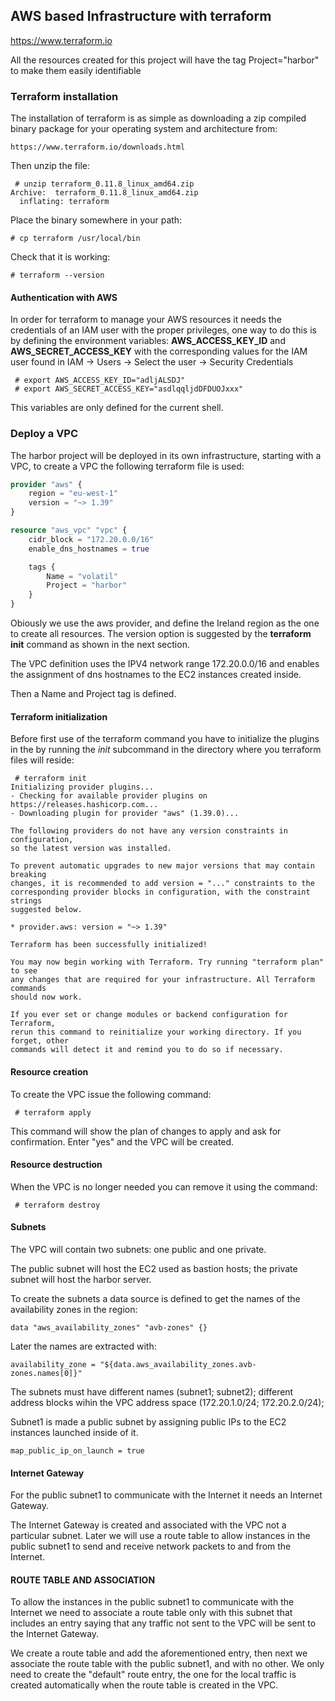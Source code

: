 ## AWS based Infrastructure with terraform

https://www.terraform.io

All the resources created for this project will have the tag Project="harbor" to make
them easily identifiable 

### Terraform installation

The installation of terraform is as simple as downloading a zip compiled binary
package for your operating system and architecture from:

`https://www.terraform.io/downloads.html`

Then unzip the file:

```shell
 # unzip terraform_0.11.8_linux_amd64.zip 
Archive:  terraform_0.11.8_linux_amd64.zip
  inflating: terraform
```

Place the binary somewhere in your path:

```shell
# cp terraform /usr/local/bin
```

Check that it is working:

```shell
# terraform --version
```

#### Authentication with AWS

In order for terraform to manage your AWS resources it needs the credentials of an
IAM user with the proper privileges, one way to do this is by defining the
environment variables: **AWS_ACCESS_KEY_ID** and **AWS_SECRET_ACCESS_KEY** with the
corresponding values for the IAM user found in IAM -> Users -> Select the user ->
Security Credentials

```shell
 # export AWS_ACCESS_KEY_ID="adljALSDJ"
 # export AWS_SECRET_ACCESS_KEY="asdlqqljdDFDUOJxxx"
```

This variables are only defined for the current shell.

### Deploy a VPC

The harbor project will be deployed in its own infrastructure, starting with a VPC,
to create a VPC the following terraform file is used:

```terraform
provider "aws" {
    region = "eu-west-1"
    version = "~> 1.39"
}

resource "aws_vpc" "vpc" {
    cidr_block = "172.20.0.0/16"
    enable_dns_hostnames = true

    tags {
        Name = "volatil"
        Project = "harbor"
    }
}
```

Obiously we use the aws provider, and define the Ireland region as the one to create
all resources.  The version option is suggested by the **terraform init** command as
shown in the next section.

The VPC definition uses the IPV4 network range 172.20.0.0/16 and enables the
assignment of dns hostnames to the EC2 instances created inside.  

Then a Name and Project tag is defined.

#### Terraform initialization

Before first use of the terraform command you have to initialize the plugins in the
by running the _init_ subcommand in the directory where you terraform files will
reside:

```shell
 # terraform init
Initializing provider plugins...
- Checking for available provider plugins on https://releases.hashicorp.com...
- Downloading plugin for provider "aws" (1.39.0)...

The following providers do not have any version constraints in configuration,
so the latest version was installed.

To prevent automatic upgrades to new major versions that may contain breaking
changes, it is recommended to add version = "..." constraints to the
corresponding provider blocks in configuration, with the constraint strings
suggested below.

* provider.aws: version = "~> 1.39"

Terraform has been successfully initialized!

You may now begin working with Terraform. Try running "terraform plan" to see
any changes that are required for your infrastructure. All Terraform commands
should now work.

If you ever set or change modules or backend configuration for Terraform,
rerun this command to reinitialize your working directory. If you forget, other
commands will detect it and remind you to do so if necessary.
```

#### Resource creation

To create the VPC issue the following command:


```shell
 # terraform apply
```

This command will show the plan of changes to apply and ask for confirmation.  Enter
"yes" and the VPC will be created.

#### Resource destruction

When the VPC is no longer needed you can remove it using the command:

```shell
 # terraform destroy
```

#### Subnets

The VPC will contain two subnets: one public and one private.

The public subnet will host the EC2 used as bastion hosts; the private subnet will
host the harbor server.

To create the subnets a data source is defined to get the names of the availability
zones in the region:

`data "aws_availability_zones" "avb-zones" {}`

Later the names are extracted with:

`availability_zone = "${data.aws_availability_zones.avb-zones.names[0]}"`

The subnets must have different names (subnet1; subnet2); different address blocks
wihin the VPC address space (172.20.1.0/24; 172.20.2.0/24); 

Subnet1 is made a public subnet by assigning public IPs to the EC2 instances launched
inside of it.

`map_public_ip_on_launch = true`

#### Internet Gateway

For the public subnet1 to communicate with the Internet it needs an Internet Gateway.

The Internet Gateway is created and associated with the VPC not a particular subnet.
Later we will use a route table to allow instances in the public subnet1 to send and
receive network packets to and from the Internet.

#### ROUTE TABLE AND ASSOCIATION

To allow the instances in the public subnet1 to communicate with the Internet we need
to associate a route table only with this subnet that includes an entry saying that
any traffic not sent to the VPC will be sent to the Internet Gateway.

We create a route table and add the aforementioned entry, then next we associate the
route table with the public subnet1, and with no other.  We only need to create the
"default" route entry, the one for the local traffic is created automatically when
the route table is created in the VPC.
